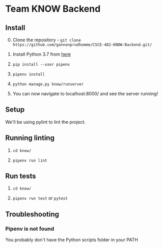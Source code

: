 # Team KNOW Backend

## Install

0. Clone the repository - `git clone https://github.com/gannonprudhomme/CSCE-482-KNOW-Backend.git/`

1. Install Python 3.7 from [here](https://www.python.org/downloads/)

2. `pip install --user pipenv`

3. `pipenv install`

4. `python manage.py know/runserver`

5. You can now navigate to localhost:8000/ and see the server running!

## Setup

We'll be using pylint to lint the project.

## Running linting

1. `cd know/`

2. `pipenv run lint`

## Run tests

1. `cd know/`

2. `pipenv run test` or `pytest`

## Troubleshooting

### Pipenv is not found

You probably don't have the Python scripts folder in your PATH
